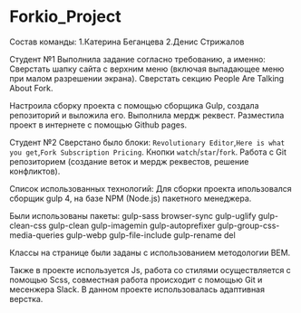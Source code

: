 # Forkio_Project
Состав команды:
1.Катерина Беганцева
2.Денис Стрижалов

Студент №1
Выполнила задание согласно требованию, а именно:
Сверстать шапку сайта с верхним меню (включая выпадающее меню при малом разрешении экрана).
Сверстать секцию People Are Talking About Fork.

Настроила сборку проекта с помощью сборщика Gulp, создала репозиторий и выложила его.
Выполнила мердж реквест.
Разместила проект в интернете с помощью Github pages.


Студент №2 
Сверстано было блоки: `Revolutionary Editor`,`Here is what you get`,`Fork Subscription Pricing`. 
Кнопки `watch`/`star`/`fork`.
Работа с  Git репозиторием (создание веток и мердж реквестов, решение конфликтов).

Список использованных технологий:
 Для сборки проекта ипользовался сборщик gulp 4,
 на базе NPM (Node.js) пакетного менеджера.

 Были использованы пакеты:
 gulp-sass
browser-sync
gulp-uglify
gulp-clean-css
gulp-clean
gulp-imagemin
gulp-autoprefixer
gulp-group-css-media-queries
gulp-webp
gulp-file-include
gulp-rename
del

Классы на странице были заданы с использованием методологии BEM.
 
 Также в проекте используется Js, 
 работа со стилями осуществляется с помощью Scss,
 совместная работа происходит с помощью Git и месенжера Slack.
 В данном проекте использовалась адаптивная верстка.


